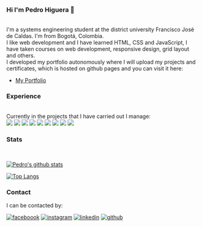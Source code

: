 <!--
**PedroHigueraG/PedroHigueraG** is a ✨ _special_ ✨ repository because its `README.md` (this file) appears on your GitHub profile.
Here are some ideas to get you started:
- 🔭 I’m currently working on ...
- 🌱 I’m currently learning ...
- 👯 I’m looking to collaborate on ...
- 🤔 I’m looking for help with ...
- 💬 Ask me about ...
- 📫 How to reach me: ...
- 😄 Pronouns: ...
- ⚡ Fun fact: ...
-->

### Hi I'm Pedro Higuera 🤙
<br>
I'm a systems engineering student at the district university Francisco José de Caldas. I'm from Bogotá, Colombia.
<br>
I like web development and I have learned HTML, CSS and JavaScript, I have taken courses on web development, responsive design, grid layout and others.
<br>
I developed my portfolio autonomously where I will upload my projects and certificates, which is hosted on github pages and you can visit it here:

- [My Portfolio](https://pedrohiguerag.github.io/ )

### Experience
<br>
Currently in the projects that I have carried out I manage:
<br>
<img src='https://img.shields.io/badge/HTML5-E34F26?style=for-the-badge&logo=html5&logoColor=white'>

<img src='https://img.shields.io/badge/CSS3-1572B6?style=for-the-badge&logo=css3&logoColor=white'>

<img src='https://img.shields.io/badge/JavaScript-323330?style=for-the-badge&logo=javascript&logoColor=F7DF1E'>

<img src='https://img.shields.io/badge/Java-ED8B00?style=for-the-badge&logo=java&logoColor=white'>

<img src='https://img.shields.io/badge/Python-14354C?style=for-the-badge&logo=python&logoColor=white'>

<img src='https://img.shields.io/badge/PostgreSQL-316192?style=for-the-badge&logo=postgresql&logoColor=white'>

<img src='https://img.shields.io/badge/Dart-0175C2?style=for-the-badge&logo=dart&logoColor=white'>

<img src='https://img.shields.io/badge/Flutter-02569B?style=for-the-badge&logo=flutter&logoColor=white'>

<img src='https://img.shields.io/badge/Adobe%20XD-FF61F6?style=for-the-badge&logo=Adobe%20XD&logoColor=white'>

### Stats
<br>

[![Pedro's github stats](https://github-readme-stats.vercel.app/api?username=PedroHigueraG&show_icons=true&theme=dark)](https://github.com/anuraghazra/github-readme-stats)

[![Top Langs](https://github-readme-stats.vercel.app/api/top-langs/?username=PedroHigueraG&theme=dark)](https://github.com/anuraghazra/github-readme-stats)

### Contact

I can be contacted by:

[<img aling='left' alt='faceboook'  src="https://img.shields.io/badge/Facebook-1877F2?style=for-the-badge&logo=facebook&logoColor=white"/>][facebook]
[<img aling='left' alt='instagram'  src="https://img.shields.io/badge/Instagram-E4405F?style=for-the-badge&logo=instagram&logoColor=white"/>][instagram]
[<img aling='left' alt='linkedin'  src="https://img.shields.io/badge/LinkedIn-0077B5?style=for-the-badge&logo=linkedin&logoColor=white"/>][linkedin]
[<img aling='left' alt='github'  src="https://img.shields.io/badge/GitHub-100000?style=for-the-badge&logo=github&logoColor=white"/>][github]

[facebook]:https://www.facebook.com/Pedro664
[instagram]:https://www.instagram.com/higuerapedro664/
[linkedin]:https://www.linkedin.com/in/pedrohiguerag/
[github]:https://github.com/PedroHigueraG
